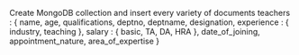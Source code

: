Create MongoDB collection and insert every variety of documents
teachers : {
    name,
    age,
    qualifications,
    deptno,
    deptname,
    designation,
    experience : {
        industry,
        teaching
    },
    salary : {
        basic,
        TA,
        DA,
        HRA
    },
    date_of_joining,
    appointment_nature,
    area_of_expertise
}